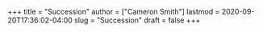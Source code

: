 +++
title = "Succession"
author = ["Cameron Smith"]
lastmod = 2020-09-20T17:36:02-04:00
slug = "Succession"
draft = false
+++
